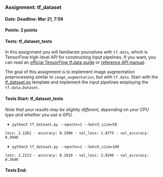 ### Assignment: tf_dataset
#### Date: Deadline: Mar 21, 7:59
#### Points: 2 points
#### Tests: tf_dataset_tests

In this assignment you will familiarize yourselves with `tf.data`, which is
TensorFlow high-level API for constructing input pipelines. If you want,
you can read an [official TensorFlow tf.data guide](https://www.tensorflow.org/guide/data)
or [reference API manual](https://www.tensorflow.org/api_docs/python/tf/data).

The goal of this assignment is to implement image augmentation preprocessing
similar to `image_augmentation`, but with `tf.data`. Start with the
[tf_dataset.py](https://github.com/ufal/npfl114/tree/master/labs/04/tf_dataset.py)
template and implement the input pipelines employing the `tf.data.Dataset`.

#### Tests Start: tf_dataset_tests
_Note that your results may be slightly different, depending on your CPU type and whether you use a GPU._
- `python3 tf_dataset.py --epochs=1 --batch_size=50`
```
loss: 2.1262 - accuracy: 0.1998 - val_loss: 1.8775 - val_accuracy: 0.3040
```
- `python3 tf_dataset.py --epochs=1 --batch_size=100`
```
loss: 2.2113 - accuracy: 0.1618 - val_loss: 2.0246 - val_accuracy: 0.2640
```
#### Tests End:
